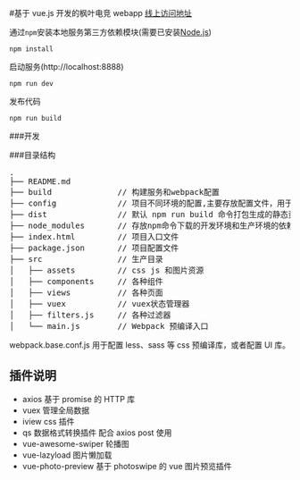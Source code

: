 #基于 vue.js 开发的枫叶电竞 webapp [线上访问地址](https://m.esportzoo.com)

通过`npm`安装本地服务第三方依赖模块(需要已安装[Node.js](https://nodejs.org/))

```
npm install
```

启动服务(http://localhost:8888)

```
npm run dev
```

发布代码

```
npm run build
```

###开发

###目录结构

<pre>
.
├── README.md           
├── build              // 构建服务和webpack配置
├── config             // 项目不同环境的配置,主要存放配置文件，用于区分开发环境、线上环境的不同
├── dist               // 默认 npm run build 命令打包生成的静态资源文件，用于生产部署
├── node_modules       // 存放npm命令下载的开发环境和生产环境的依赖包
├── index.html         // 项目入口文件
├── package.json       // 项目配置文件
├── src                // 生产目录
│   ├── assets         // css js 和图片资源
│   ├── components     // 各种组件
│   ├── views          // 各种页面
│   ├── vuex           // vuex状态管理器
│   ├── filters.js     // 各种过滤器
│   └── main.js        // Webpack 预编译入口
</pre>

webpack.base.conf.js 用于配置 less、sass 等 css 预编译库，或者配置 UI 库。

## 插件说明

- axios 基于 promise 的 HTTP 库
- vuex 管理全局数据
- iview css 插件
- qs 数据格式转换插件 配合 axios post 使用
- vue-awesome-swiper 轮播图
- vue-lazyload 图片懒加载
- vue-photo-preview 基于 photoswipe 的 vue 图片预览插件

<!-- <img src="https://rs.esportzoo.com/svn/esport-res/mini/images/default/juzi_logo.jpg" :imgurl="item.logoUrl"/> -->
<!-- 有四种颜色的tag -->
